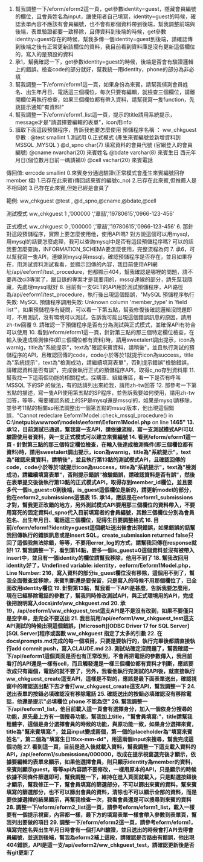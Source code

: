 1. 幫我調整一下/eform/eform2這一頁，get參數identity=guest，隱藏會員編號的欄位，且會員姓名為input，讓使用者自己填寫，identity=guest的時候，確認表單內容不應該有會員編號，也不會有那個資料帶到後端，幫我調整前端與後端，表單驗證都要一致移除，且傳資料到後端的時候，get參數identity=guest存在的時候，幫我多傳一個identity=guest到後端，請確認傳到後端之後有正常更新該欄位的資料，我目前看到資料庫是沒有更新這個欄位的，寫入的是預設的資料
2. 承1，幫我確認一下，get參數identity=guest的時候，後端是否會有驗證邏輯上的錯誤，檢查code的部分就好，幫我統一用identity，phone的部分為非必填
3. 幫我調整一下/eform/eform1這一頁，如果身份為來賓，請幫我偵測會員姓名、出生年月日、電話這三個欄位，每次只要有編輯，就檢查三個欄位，請離開欄位再執行檢查，如果三個欄位都有帶入資料，請幫我寫一隻function，先跳提示通知"有資料!" 
4. 幫我調整一下/eform/eform1_list這一頁，提示的title請用系統提示，message才是"請選擇要編輯的表單"，icon用info
5. 讀取下面這段預儲程序，告訴我他要怎麼使用
預儲程序名稱 ：  ww_chkguest
參數  : @test  smallint  1.測試用 0.正式模式 (產生來賓編號並新增資料到 MSSQL ,MYSQL )
       @d_spno char(7)   填寫資料的會員代號 (官網登入的會員編號)
	  @cname  nvarchar(20) 來賓姓名
       @bdate  varchar(8) 來賓生日 西元年月日(個位數月日前一碼請補0) 
	  @cell    vachar(20) 來賓電話

傳回值: errcode  smallint   0.來賓身分通過驗證(正常模式會產生來賓編號回存 member 檔)
					   1.已存在此來賓(傳回該來賓的編號c_no)
                            2.已存在此來賓,但推薦人是不相同的
					   3.已存在此來賓,但她已經是會員了

範例: ww_chkguest @test , @d_spno,@cname,@bdate,@cell

 測試模式
 ww_chkguest 1 ,’000000 ‘,’章喆’,’19780615’,’0966-123-456’

正式模式
 ww_chkguest 0 ,’000000 ‘,’章喆’,’19780615’,’0966-123-456’
 6. 那針對這段預儲程序，實際上要怎麼使用他，使用API嗎? 對方說這個可以用mysql，用mysql的話要怎麼處理，我可以查詢mysql中是否有這段預儲程序嗎? 可以的話我要怎麼查詢，INFORMATION_SCHEMA要怎麼使用，完整流程為何
 7. 承6，可以幫我寫一隻API，連線到mysql與mssql，確認預儲程序是否存在，並且如果存在，用測試資料測試看看，並顯示回傳的內容，我目前使用API網址/api/eeform1/test_procedure，他都顯示404，幫我確認是哪裡的問題，請不要再改ci3專案了，跟目錄的專案才是我要用的，mssql連線的部分，請先幫我隱藏，先處理mysql就好
 8. 目前有一支GET的API用於測試預儲程序，API路徑為/api/eeform1/test_procedure，執行後出現這個錯誤，"MySQL 預儲程序執行失敗: MySQL 預儲程序調用失敗: Unknown column 'member_type' in 'field list'"，如果預儲程序有疑問，可以看一下第五點，幫我修復後確認邏輯沒問題即可，不用測試，沒有環境可以測試，告訴我可能出現這個錯誤訊息的原因，請用zh-tw回覆
 9. 請確認一下預儲程序是否有分為測試與正式模式，並確保API有符合可以使用
 10. 看到/eform/eform1這一頁，針對第三點的那三個特定欄位檢查，在輸入後達成檢測條件(即三個欄位都有資料)時，請用sweetalert調出提示，icon為warnig，title為"系統提示"，text為"確認來賓資料，請稍後"，並且執行測試的預儲程序的API，且確認回傳的code，code小於等於1就提示icon為success，title為"系統提示"，text為"檢測成功，請繼續填寫表單"，否則提示錯誤"檢驗錯誤，請確認資料是否有誤"，完成後執行正式的預儲程序API，取得c_no存到資料庫
 11. 幫我找一下這兩個功能的相關程式，採購車、組織專區，看一下是否有呼叫MSSQL 下的SP 的做法，有的話請列出來給我，請用zh-tw回答
 12. 那參考一下第五點的描述，寫一隻API使用第五點的SP程序，並告訴我要如何使用，請用zh-tw回答，等等，需要確認系統上的SP是mysql還是mssql的，如果是mysql請移除，並參考11點的相關sp用法調整出一個第五點的mssql版本，他出現這個錯誤，"Cannot redeclare Eeform1Model::check_mssql_procedure() in <b>C:\inetpub\wwwroot\models\eeform\Eeform1Model.php</b> on line <b>1465"
 13. 承12，目前測試已通過，幫我寫一支API，請依據流程，寫一支測試模式API可以驗證使用者資料，與一支正式模式可以建立來賓編號
 14. 看到/eform/eform1這一頁
	- 針對第三點的那三個特定欄位檢查，在輸入後達成檢測條件(即三個欄位都有資料)時，請用sweetalert調出提示，icon為warnig，title為"系統提示"，text為"確認來賓資料，請稍後"，並且執行第13點的測試模式API，且確認回傳的code，code小於等於1就提示icon為success，title為"系統提示"，text為"檢測成功，請繼續填寫表單"，否則提示錯誤"檢驗錯誤，請確認資料是否有誤"，然後在表單提交後後執行第13點的正式模式API，取得存到member_id欄位，並且要多代一個is_guest=0到後端，is_guest這個欄位是新的，請更新model的部分，他在eeform2_submissions這張表
15. 承14，應該是在eeform1_submissions才對，幫我更正改錯的地方，另外測試模式API要用那三個欄位的資料帶入，不要用寫死的固定資料d_spno代入目前填寫者的會員編號，其餘三個欄位分別為會員姓名、出生年月日、電話這三個欄位，記得生日要調整格式
16. 目前/eform/eform1?identity=guest這個網址送出後會出現錯誤，如果錯誤的話幫我回傳執行的錯誤訊息或是insert SQL，create_submission returned false只回了這個我無法除錯，等等，不要用error_log的方式，請幫我回傳在response就好!
17. 幫我調整一下，看到第14點，要多一個is_guest=0這個資料並沒有被帶入insert中，並且有一個identity的欄位請幫我移除，他用不到了
18. 幫我改回用identity好了，Undefined variable: identity，eeform/Eeform1Model.php，Line Number: 216，寫入資料的部分is_guest欄位沒有移除，這個用不到了，幫我全面徹查並移除，來賓判斷還是要保留，只是寫入的時候不用那個欄位了，已全面改用identity欄位
19. 針對第13點，幫我看一下API是甚麼，告訴我要怎麼用，現在已經移除電話的參數了，幫我同時修改測試API，與正式環境用的API，完成後把說明寫入docs\info\ww_chkguest.md
20. 承19，/api/eeform1/ww_chkguest_test這支API是不是沒有改到，如果不要僅只是空字串，是完全不要送出
21. 我目前用/api/eeform1/ww_chkguest_test這支API測試的時候出現這個錯誤，[Microsoft][ODBC Driver 17 for SQL Server][SQL Server]程序或函數 ww_chkguest 指定了太多的引數
22. 在docs\prompts.md完成的每一個項目，只要是要執行的，執行完畢後都請直接執行add commit push，寫入CLAUDE.md
23. 測試站確定沒問題了，幫我確認一下/api/eeform1這個頁面是否也有正常改到，不會再把電話的參數傳入，我目前看打的API還是一樣有cell，而且觸發還是一樣三個欄位都有資料才判斷，應該要改成只有兩個，電話的就不要了，另外，我看他執行完測試的API後，就直接執行ww_chkguest_create這支API，這樣是不對的，應該是最下面表單送出，確認視窗中的確認送出點下去才會打ww_chkguest_create這支API，幫我調整一下
24. 送出表單的按鈕必填確認沒有移除電話
25. 確認送出的按鈕必填確認沒有移除電話，他還是提示"必填欄位 phone 不能為空"
26. 幫我調整一下/api/eeform1_list，他目前載入這一頁會有選擇身分，加入一個依身分搜尋的功能，原先最上方有一個搜尋功能，幫我加上title，"幫會員填寫:"，title請幫我粗體字，這個是身分選擇會員的時候的功能，與原功能一致，如果身分選擇來賓，title為"幫來賓填寫:"，並且input變成兩個，第一個的placeholder為"填寫來賓姓名"，第二個為"填寫生日19xx-mm-dd"，用這兩個input來搜尋，幫我完成這個功能
27. 看到這一頁，目前是進入後就載入資料，幫我調整一下這支載入資料的API，/api/eeform1/submissions/000000，改成在提示視窗選完後才顯示，依據要編輯的表單來顯示，如果他選擇會員，則只顯示identity為member的資料，來賓則顯示guest，等等api內容請不要修改，一樣用原本的API，只是顯示的時候依據不同條件篩選即可，幫我調整一下，維持在進入頁面就載入，只是點選按鈕後才顯示，幫我修正一下，幫會員填寫的篩選部分，不可以篩出來賓的資料，幫來賓填寫的篩選部分，也不可以篩出會員的資料，清除也不可以顯示全部的資料，而是要依據選擇的結果顯示，再幫我檢查一次，我看會員還是可以搜尋到來賓的資料
28. 調整一下/eform/eform2_list這一頁，請參考eform/eform1_list，載入一樣要有一個提示視窗，內容都一樣，最下方的填寫表單一樣會帶入參數到表單頁，幫我列出要做的項目
29. 調整一下/eform/eform2這一頁，請參考eform/eform1，填寫完姓名與出生年月日時會有一個打API驗證，並且送出的時候會打API去得會員編號，並送到後端，幫我為eform2補上這段，請確認是否路由有錯誤，他出現404錯誤，API是這一支/api/eeform2/ww_chkguest_test，請確認更新後是否有git更新了



